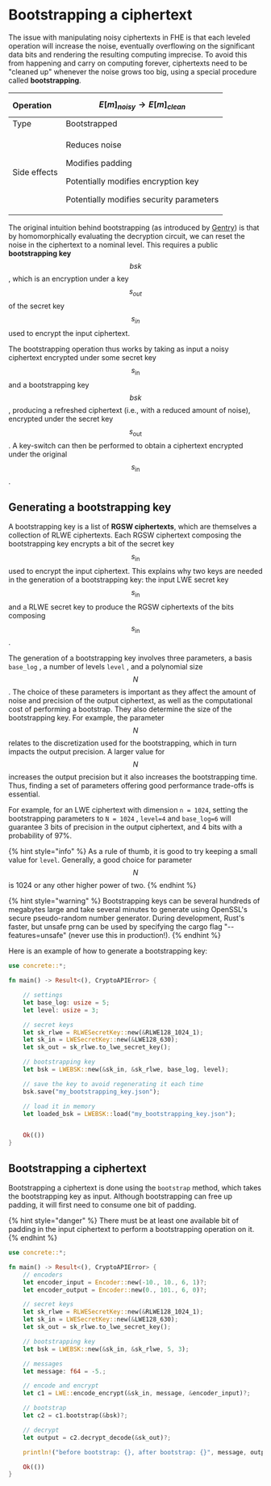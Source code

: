 # Bootstrapping a ciphertext

The issue with manipulating noisy ciphertexts in FHE is that each leveled operation will increase the noise, eventually overflowing on the significant data bits and rendering the resulting computing imprecise. To avoid this from happening and carry on computing forever, ciphertexts need to be "cleaned up" whenever the noise grows too big, using a special procedure called **bootstrapping**.

| Operation | $$E[m]_{noisy} \rightarrow E[m]_{clean}$$ |
| :--- | :--- |
| Type | Bootstrapped |
| Side effects | <p>Reduces noise</p><p>Modifies padding</p><p>Potentially modifies encryption key</p><p>Potentially modifies security parameters</p> |

The original intuition behind bootstrapping \(as introduced by [Gentry](https://www.cs.cmu.edu/~odonnell/hits09/gentry-homomorphic-encryption.pdf)\) is that by homomorphically evaluating the decryption circuit, we can reset the noise in the ciphertext to a nominal level. This requires a public **bootstrapping key** $$bsk$$, which is an encryption under a key $$s_{out}$$ of the secret key $$s_{in}$$ used to encrypt the input ciphertext.

The bootstrapping operation thus works by taking as input a noisy ciphertext encrypted under some secret key $$s_{\mathrm{in}}$$ and a bootstrapping key $$bsk$$, producing a refreshed ciphertext \(i.e., with a reduced amount of noise\), encrypted under the secret key $$s_{\mathrm{out}}$$. A key-switch can then be performed to obtain a ciphertext encrypted under the original $$s_{\mathrm{in}}$$.

## Generating a bootstrapping key

A bootstrapping key is a list of **RGSW ciphertexts**, which are themselves a collection of RLWE ciphertexts. Each RGSW ciphertext composing the bootstrapping key encrypts a bit of the secret key $$s_{\mathrm{in}}$$used to encrypt the input ciphertext. This explains why two keys are needed in the generation of a bootstrapping key: the input LWE secret key $$s_{\mathrm{in}}$$and a RLWE secret key to produce the RGSW ciphertexts of the bits composing $$s_{\mathrm{in}}$$.

The generation of a bootstrapping key involves three parameters, a basis `base_log` , a number of levels `level` , and a polynomial size $$N$$.  The choice of these parameters is important as they affect the amount of noise and precision of the output ciphertext, as well as the computational cost of performing a bootstrap. They also determine the size of the bootstrapping key. For example, the parameter $$N$$relates to the discretization used for the bootstrapping, which in turn impacts the output precision. A larger value for $$N$$increases the output precision but it also increases the bootstrapping time. Thus, finding a set of parameters offering good performance trade-offs is essential.

For example, for an LWE ciphertext with dimension `n = 1024`,  setting the bootstrapping parameters to `N = 1024` , `level=4` and `base_log=6` will guarantee 3 bits of precision in the output ciphertext, and 4 bits with a probability of 97%.

{% hint style="info" %}
As a rule of thumb, it is good to try keeping a small value for `level`. Generally, a good choice for parameter$$N$$is 1024 or any  other higher power of two.
{% endhint %}

{% hint style="warning" %}
Bootstrapping keys can be several hundreds of megabytes large and take several minutes to generate using OpenSSL's secure pseudo-random number generator. During development, Rust's faster, but unsafe prng can be used by specifying the cargo flag "--features=unsafe" \(never use this in production!\).
{% endhint %}

Here is an example of how to generate a bootstrapping key:

```rust
use concrete::*;

fn main() -> Result<(), CryptoAPIError> {

    // settings
    let base_log: usize = 5;
    let level: usize = 3;

    // secret keys
    let sk_rlwe = RLWESecretKey::new(&RLWE128_1024_1);
    let sk_in = LWESecretKey::new(&LWE128_630);
    let sk_out = sk_rlwe.to_lwe_secret_key();

    // bootstrapping key
    let bsk = LWEBSK::new(&sk_in, &sk_rlwe, base_log, level);

    // save the key to avoid regenerating it each time
    bsk.save("my_bootstrapping_key.json");

    // load it in memory
    let loaded_bsk = LWEBSK::load("my_bootstrapping_key.json");


    Ok(())
}
```

## Bootstrapping a ciphertext

Bootstrapping a ciphertext is done using the `bootstrap` method, which takes the bootstrapping key as input. Although bootstrapping can free up padding, it will first need to consume one bit of padding.

{% hint style="danger" %}
There must be at least one available bit of padding in the input ciphertext to perform a bootstrapping operation on it.
{% endhint %}

```rust
use concrete::*;

fn main() -> Result<(), CryptoAPIError> {
    // encoders
    let encoder_input = Encoder::new(-10., 10., 6, 1)?;
    let encoder_output = Encoder::new(0., 101., 6, 0)?;

    // secret keys
    let sk_rlwe = RLWESecretKey::new(&RLWE128_1024_1);
    let sk_in = LWESecretKey::new(&LWE128_630);
    let sk_out = sk_rlwe.to_lwe_secret_key();

    // bootstrapping key
    let bsk = LWEBSK::new(&sk_in, &sk_rlwe, 5, 3);

    // messages
    let message: f64 = -5.;

    // encode and encrypt
    let c1 = LWE::encode_encrypt(&sk_in, message, &encoder_input)?;

    // bootstrap
    let c2 = c1.bootstrap(&bsk)?;

    // decrypt
    let output = c2.decrypt_decode(&sk_out)?;

    println!("before bootstrap: {}, after bootstrap: {}", message, output);

    Ok(())
}
```

